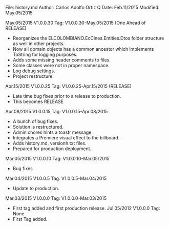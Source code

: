 File:     history.md
Author:   Carlos Adolfo Ortiz Q
Date:     Feb.11/2015
Modified: May.05/2015 

May.05/2015 V1.0.0.30 Tag: V1.0.0.30-May.05/2015 (One Ahead of RELEASE)
- Reorganizes the  ELCOLOMBIANO.EcCines.Entities.Dtos folder structure as well in other projects.
- Now all domain objects has a common ancestor which implements ToString for logging purposes.
- Adds some missing header comments to files.
- Some classes were not in proper namespace.
- Log debug settings.
- Project restructure.

Apr.15/2015 V1.0.0.25 Tag: V1.0.0.25-Apr.15/2015 (RELEASE)
- Late time bug fixes prior to a release to production.
- This becomes RELEASE

Apr.08/2015 V1.0.0.15 Tag: V1.0.0.15-Apr.08/2015
- A bunch of bug fixes.
- Solution is restructured.
- Admin chores hints a toastr message.
- Integrates a Premiere visual effect to the billboard.
- Adds history.md, versionh.txt files.
- Prepared for production deployment.

Mar.05/2015 V1.0.0.10 Tag: V1.0.0.10-Mar.05/2015
- Bug fixes

Mar.04/2015 V1.0.0.5  Tag: V1.0.0.5-Mar.04/2015
- Update to production.

Mar.03/2015 V1.0.0.0  Tag: V1.0.0.0-Mar.03/2015
- First tag added and first production release.
Jul.05/2012 V1.0.0.0 Tag: None
- First Tag added.

